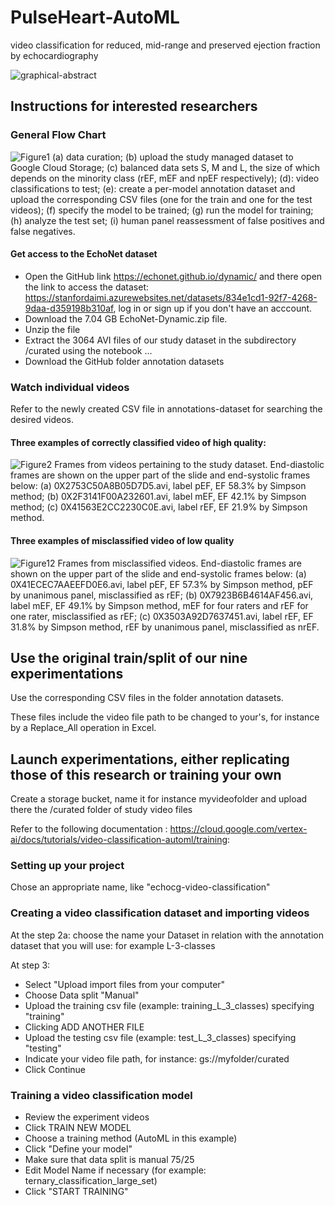 # PulseHeart-AutoML
video classification for reduced, mid-range and preserved ejection fraction by echocardiography


![graphical-abstract](https://github.com/pulseheart/PulseHeart-AutoML/assets/29145045/66168713-1fb6-43e9-8796-755d62a89b9c)
## Instructions for interested researchers
### General Flow Chart
![Figure1](https://github.com/pulseheart/PulseHeart-AutoML/assets/29145045/f8b47c24-d385-455a-ab9b-cf8ac43778b2)
(a) data curation; (b) upload the study managed dataset to Google Cloud Storage; (c) balanced data sets S, M and L, the size of which depends on the minority class (rEF, mEF and npEF respectively); (d): video classifications to test; (e): create a per-model annotation dataset and upload the corresponding CSV files (one for the train and one for the test videos); (f) specify the model to be trained; (g) run the model for training; (h) analyze the test set; (i) human panel reassessment of false positives and false negatives.
#### Get access to the EchoNet dataset
- Open the GitHub link https://echonet.github.io/dynamic/ and there open the link to access the dataset: https://stanfordaimi.azurewebsites.net/datasets/834e1cd1-92f7-4268-9daa-d359198b310af, log in or sign up if you don't have an acccount.
- Download the 7.04 GB EchoNet-Dynamic.zip file.
- Unzip the file 
- Extract the 3064 AVI files of our study dataset in the subdirectory /curated using the notebook ...
- Download the GitHub folder annotation datasets
### Watch individual videos
Refer to the newly created CSV file in annotations-dataset for searching the desired videos.
#### Three examples of correctly classified video of high quality:
![Figure2](https://github.com/pulseheart/PulseHeart-AutoML/assets/29145045/90c1dce5-f40a-4d32-a7f1-1535c24b7cf0)
Frames from videos pertaining to the study dataset. End-diastolic frames are shown on the upper part of the slide and end-systolic frames below: (a) 0X2753C50A8B05D7D5.avi, label pEF, EF 58.3% by Simpson method; (b) 0X2F3141F00A232601.avi, label mEF, EF 42.1% by Simpson method; (c) 0X41563E2CC2230C0E.avi, label rEF, EF 21.9% by Simpson method.
#### Three examples of misclassified video of low quality
![Figure12](https://github.com/pulseheart/PulseHeart-AutoML/assets/29145045/c6f885ca-76c8-4dd9-a148-dcb652f898e4)
Frames from misclassified videos. End-diastolic frames are shown on the upper part of the slide and end-systolic frames below: (a) 0X41ECEC7AAEEFD0E6.avi, label pEF, EF 57.3% by Simpson method, pEF by unanimous panel, misclassified as rEF; (b) 0X7923B6B4614AF456.avi, label mEF, EF 49.1% by Simpson method, mEF for four raters and rEF for one rater,  misclassified as rEF; (c) 0X3503A92D7637451.avi, label rEF, EF 31.8% by Simpson method, rEF by unanimous panel, misclassified as nrEF. 
## Use the original train/split of our nine experimentations
Use the corresponding CSV files in the folder annotation datasets.

These files include the video file path to be changed to your's, for instance by a Replace_All operation in Excel.

## Launch experimentations, either replicating those of this research or training your own

Create a storage bucket, name it for instance myvideofolder and upload there the /curated folder of study video files 

Refer to the following documentation : https://cloud.google.com/vertex-ai/docs/tutorials/video-classification-automl/training:

### Setting up your project
Chose an appropriate name, like "echocg-video-classification"

### Creating a video classification dataset and importing videos

At the step 2a: choose the name your Dataset in relation with the annotation dataset that you will use: for example L-3-classes 

At step 3: 
- Select "Upload import files from your computer"
- Choose Data split "Manual"
- Upload the training csv file (example: training_L_3_classes) specifying "training"
- Clicking ADD ANOTHER FILE
- Upload the testing csv file (example: test_L_3_classes) specifying "testing"
- Indicate your video file path, for instance: gs://myfolder/curated
- Click Continue
  
### Training a video classification model
- Review the experiment videos
- Click TRAIN NEW MODEL
- Choose a training method (AutoML in this example)
- Click "Define your model"
- Make sure that data split is manual 75/25
- Edit Model Name if necessary (for example: ternary_classification_large_set)
- Click "START TRAINING"
